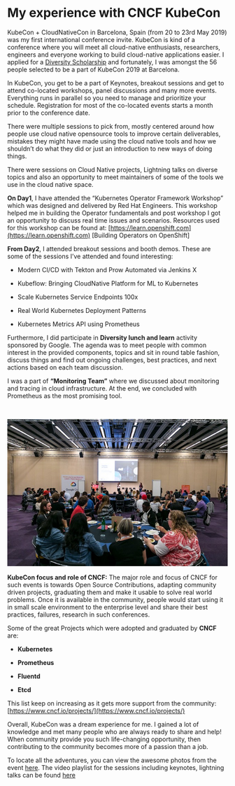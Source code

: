 # My experience with CNCF KubeCon



KubeCon + CloudNativeCon in Barcelona, Spain (from 20 to 23rd May 2019) was my first international conference invite. KubeCon is kind of a conference where you will meet all cloud-native enthusiasts, researchers, engineers and everyone working to build cloud-native applications easier. I applied for a [Diversity Scholarship](https://events.linuxfoundation.org/events/kubecon-cloudnativecon-europe-2019/attend/diversity-scholarships/) and fortunately, I was amongst the 56 people selected to be a part of KubeCon 2019 at Barcelona. 

In KubeCon, you get to be a part of Keynotes, breakout sessions and get to attend co-located workshops, panel discussions and many more events. Everything runs in parallel so you need to manage and prioritize your schedule. Registration for most of the co-located events starts a month prior to the conference date.

There were multiple sessions to pick from, mostly centered around how people use cloud native opensource tools to improve certain deliverables, mistakes they might have made using the cloud native tools and how we shouldn’t do what they did or just an introduction to new ways of doing things. 

There were sessions on Cloud Native projects, Lightning talks on diverse topics and also an opportunity to meet maintainers of some of the tools we use in the cloud native space.

**On Day1**, I have attended the “Kubernetes Operator Framework Workshop” which was designed and delivered by Red Hat Engineers. This workshop helped me in building the Operator fundamentals and post workshop I got an opportunity to discuss real time issues and scenarios. Resources used for this workshop can be found at: [https://learn.openshift.com](https://learn.openshift.com) [Building Operators on OpenShift]

**From Day2**, I attended breakout sessions and booth demos. These are some of the sessions I’ve attended and found interesting:<br/>

- Modern CI/CD with Tekton and Prow Automated via Jenkins X

- Kubeflow: Bringing CloudNative Platform for ML to Kubernetes

- Scale Kubernetes Service Endpoints 100x

- Real World Kubernetes Deployment Patterns
- Kubernetes Metrics API using Prometheus

Furthermore, I did participate in **Diversity lunch and learn** activity sponsored by Google. The agenda was to meet people with common interest in the provided components, topics and sit in round table fashion, discuss things and find out ongoing challenges, best practices, and next actions based on each team discussion. 

I was a part of **“Monitoring Team”** where we discussed about monitoring and tracing in cloud infrastructure. At the end, we concluded with Prometheus as the most promising tool.

<br/>

![](/images/rkshirsa/kubecon_exp/image3.png " ")

**KubeCon focus and role of CNCF:** The major role and focus of CNCF for such events is towards Open Source Contributions, adapting community driven projects, graduating them and make it usable to solve real world problems. Once it is available in the community, people would start using it in small scale environment to the enterprise level and share their best practices, failures, research in such conferences.

Some of the great Projects which were adopted and graduated by **CNCF** are:<br/>

- **Kubernetes**

- **Prometheus**

- **Fluentd**

- **Etcd**

This list keep on increasing as it gets more support from the community:
[https://www.cncf.io/projects/](https://www.cncf.io/projects/)

Overall, KubeCon was a dream experience for me. I gained a lot of knowledge and met many people who are always ready to share and help! When community provide you such life-changing opportunity, then contributing to the community becomes more of a passion than a job.

To locate all the adventures, you can view the awesome photos from the event [here](https://www.flickr.com/photos/143247548@N03/albums/72157707188120301). The video playlist for the sessions including keynotes, lightning talks can be found [here](https://www.youtube.com/playlist?list=PLj6h78yzYM2PpmMAnvpvsnR4c27wJePh3)



